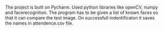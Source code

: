 The project is built on Pycharm. Used python libraries like openCV, numpy and facerecognition. 
The program has to be given a list of known faces so that it can compare the test image.
On successfull indentificaton it saves the names in attendence.csv file.
